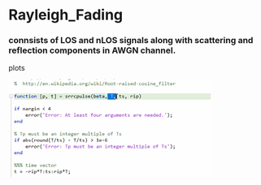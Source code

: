 # Rayleigh_Fading


### connsists of LOS and nLOS signals along with scattering and reflection components in AWGN channel.

plots

![](Capture-3.PNG)

